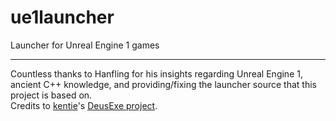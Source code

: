 # ue1launcher
Launcher for Unreal Engine 1 games
***
Countless thanks to Hanfling for his insights regarding Unreal Engine 1, ancient C++ knowledge, and providing/fixing the launcher source that this project is based on.  
Credits to [kentie](https://github.com/mkentie)'s [DeusExe project](https://github.com/mkentie/DeusExe).
